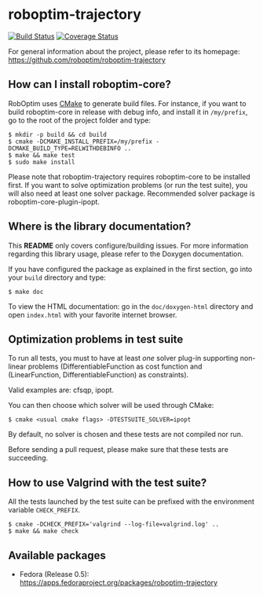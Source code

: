 roboptim-trajectory
===================

[![Build Status](https://travis-ci.org/roboptim/roboptim-trajectory.png?branch=master)](https://travis-ci.org/roboptim/roboptim-trajectory)
[![Coverage Status](https://coveralls.io/repos/roboptim/roboptim-trajectory/badge.png)](https://coveralls.io/r/roboptim/roboptim-trajectory)

For general information about the project, please refer to its
homepage: https://github.com/roboptim/roboptim-trajectory


How can I install roboptim-core?
--------------------------------

RobOptim uses [CMake](http://www.cmake.org/) to generate build files. For
instance, if you want to build roboptim-core in release with debug info, and
install it in `/my/prefix`, go to the root of the project folder and type:

    $ mkdir -p build && cd build
    $ cmake -DCMAKE_INSTALL_PREFIX=/my/prefix -DCMAKE_BUILD_TYPE=RELWITHDEBINFO ..
    $ make && make test
    $ sudo make install

Please note that roboptim-trajectory requires roboptim-core to be
installed first. If you want to solve optimization problems (or run
the test suite), you will also need at least one solver
package. Recommended solver package is roboptim-core-plugin-ipopt.


Where is the library documentation?
-----------------------------------

This **README** only covers configure/building issues. For more information
regarding this library usage, please refer to the Doxygen documentation.

If you have configured the package as explained in the first section, go
into your `build` directory and type:

    $ make doc

To view the HTML documentation: go in the `doc/doxygen-html` directory
and open `index.html` with your favorite internet browser.


Optimization problems in test suite
-----------------------------------

To run all tests, you must to have at least *one* solver plug-in
supporting non-linear problems (DifferentiableFunction as cost
function and (LinearFunction, DifferentiableFunction) as constraints).

Valid examples are: cfsqp, ipopt.

You can then choose which solver will be used through CMake:

    $ cmake <usual cmake flags> -DTESTSUITE_SOLVER=ipopt

By default, no solver is chosen and these tests are not compiled nor
run.

Before sending a pull request, please make sure that these tests are
succeeding.


How to use Valgrind with the test suite?
----------------------------------------

All the tests launched by the test suite can be prefixed
with the environment variable `CHECK_PREFIX`.

    $ cmake -DCHECK_PREFIX='valgrind --log-file=valgrind.log' ..
    $ make && make check


Available packages
------------------

 * Fedora (Release 0.5):
   https://apps.fedoraproject.org/packages/roboptim-trajectory
